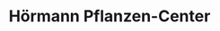 ---
title: "Hörmann Pflanzen-Center"
url: /stuttgart/hoermann-pflanzen-center/
shop: Garten-Center
---